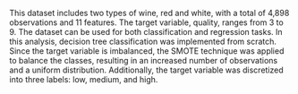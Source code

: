 This dataset includes two types of wine, red and white, with a total of 4,898 observations and 11 features. 
The target variable, quality, ranges from 3 to 9. The dataset can be used for both classification and regression tasks. 
In this analysis, decision tree classification was implemented from scratch. Since the target variable is imbalanced, the SMOTE 
technique was applied to balance the classes, resulting in an increased number of observations and a uniform distribution. Additionally, 
the target variable was discretized into three labels: low, medium, and high.






